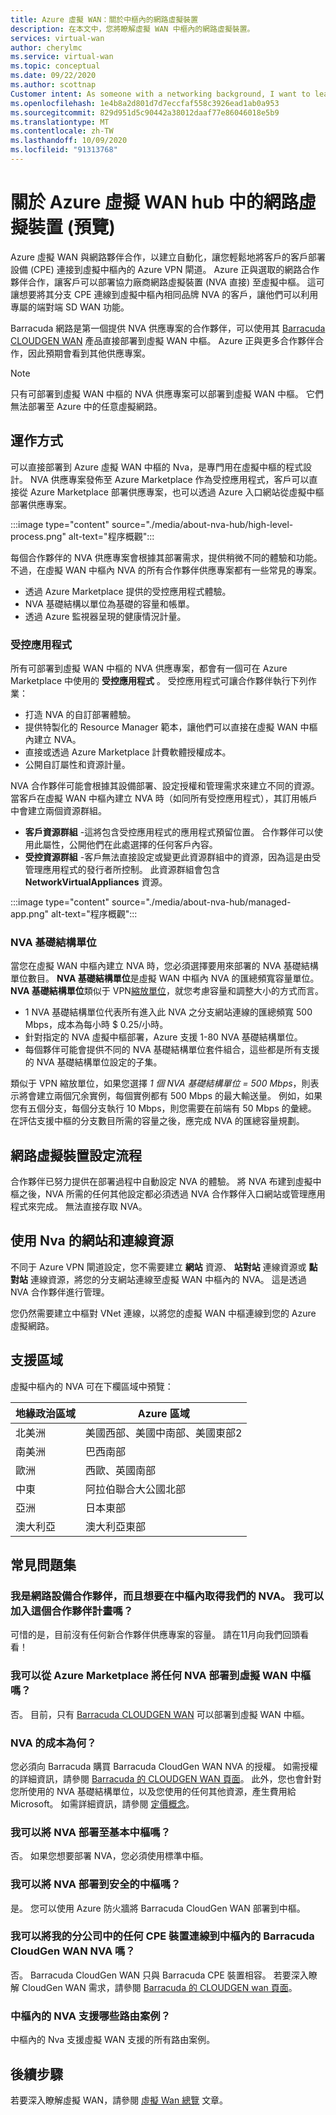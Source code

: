 ```yaml
---
title: Azure 虛擬 WAN：關於中樞內的網路虛擬裝置
description: 在本文中，您將瞭解虛擬 WAN 中樞內的網路虛擬裝置。
services: virtual-wan
author: cherylmc
ms.service: virtual-wan
ms.topic: conceptual
ms.date: 09/22/2020
ms.author: scottnap
Customer intent: As someone with a networking background, I want to learn about Network Virtual Appliances in the Virtual WAN hub.
ms.openlocfilehash: 1e4b8a2d801d7d7eccfaf558c3926ead1ab0a953
ms.sourcegitcommit: 829d951d5c90442a38012daaf77e86046018e5b9
ms.translationtype: MT
ms.contentlocale: zh-TW
ms.lasthandoff: 10/09/2020
ms.locfileid: "91313768"
---
```

# <a name="about-network-virtual-appliance-in-an-azure-virtual-wan-hub-preview"></a>關於 Azure 虛擬 WAN hub 中的網路虛擬裝置 (預覽) 

Azure 虛擬 WAN 與網路夥伴合作，以建立自動化，讓您輕鬆地將客戶的客戶部署設備 (CPE) 連接到虛擬中樞內的 Azure VPN 閘道。 Azure 正與選取的網路合作夥伴合作，讓客戶可以部署協力廠商網路虛擬裝置 (NVA 直接) 至虛擬中樞。 這可讓想要將其分支 CPE 連線到虛擬中樞內相同品牌 NVA 的客戶，讓他們可以利用專屬的端對端 SD WAN 功能。

Barracuda 網路是第一個提供 NVA 供應專案的合作夥伴，可以使用其 [Barracuda CLOUDGEN WAN](https://www.barracuda.com/products/cloudgenwan) 產品直接部署到虛擬 WAN 中樞。 Azure 正與更多合作夥伴合作，因此預期會看到其他供應專案。

> [!NOTE]
> 只有可部署到虛擬 WAN 中樞的 NVA 供應專案可以部署到虛擬 WAN 中樞。 它們無法部署至 Azure 中的任意虛擬網路。

## <a name="how-does-it-work"></a><a name="how"></a>運作方式

可以直接部署到 Azure 虛擬 WAN 中樞的 Nva，是專門用在虛擬中樞的程式設計。 NVA 供應專案發佈至 Azure Marketplace 作為受控應用程式，客戶可以直接從 Azure Marketplace 部署供應專案，也可以透過 Azure 入口網站從虛擬中樞部署供應專案。

:::image type="content" source="./media/about-nva-hub/high-level-process.png" alt-text="程序概觀":::

每個合作夥伴的 NVA 供應專案會根據其部署需求，提供稍微不同的體驗和功能。 不過，在虛擬 WAN 中樞內 NVA 的所有合作夥伴供應專案都有一些常見的專案。

* 透過 Azure Marketplace 提供的受控應用程式體驗。
* NVA 基礎結構以單位為基礎的容量和帳單。
* 透過 Azure 監視器呈現的健康情況計量。

### <a name="managed-application"></a><a name="managed"></a>受控應用程式

所有可部署到虛擬 WAN 中樞的 NVA 供應專案，都會有一個可在 Azure Marketplace 中使用的 **受控應用程式** 。 受控應用程式可讓合作夥伴執行下列作業：

* 打造 NVA 的自訂部署體驗。
* 提供特製化的 Resource Manager 範本，讓他們可以直接在虛擬 WAN 中樞內建立 NVA。
* 直接或透過 Azure Marketplace 計費軟體授權成本。
* 公開自訂屬性和資源計量。

NVA 合作夥伴可能會根據其設備部署、設定授權和管理需求來建立不同的資源。 當客戶在虛擬 WAN 中樞內建立 NVA 時（如同所有受控應用程式），其訂用帳戶中會建立兩個資源群組。

* **客戶資源群組** -這將包含受控應用程式的應用程式預留位置。 合作夥伴可以使用此屬性，公開他們在此處選擇的任何客戶內容。
* **受控資源群組** -客戶無法直接設定或變更此資源群組中的資源，因為這是由受管理應用程式的發行者所控制。 此資源群組會包含 **NetworkVirtualAppliances** 資源。

:::image type="content" source="./media/about-nva-hub/managed-app.png" alt-text="程序概觀":::

### <a name="nva-infrastructure-units"></a><a name="units"></a>NVA 基礎結構單位

當您在虛擬 WAN 中樞內建立 NVA 時，您必須選擇要用來部署的 NVA 基礎結構單位數目。 **NVA 基礎結構單位**是虛擬 WAN 中樞內 NVA 的匯總頻寬容量單位。 **NVA 基礎結構單位**類似于 VPN[縮放單位](pricing-concepts.md#scale-unit)，就您考慮容量和調整大小的方式而言。

* 1 NVA 基礎結構單位代表所有進入此 NVA 之分支網站連線的匯總頻寬 500 Mbps，成本為每小時 $ 0.25/小時。
* 針對指定的 NVA 虛擬中樞部署，Azure 支援 1-80 NVA 基礎結構單位。
* 每個夥伴可能會提供不同的 NVA 基礎結構單位套件組合，這些都是所有支援的 NVA 基礎結構單位設定的子集。

類似于 VPN 縮放單位，如果您選擇 *1 個 NVA 基礎結構單位 = 500 Mbps*，則表示將會建立兩個冗余實例，每個實例都有 500 Mbps 的最大輸送量。 例如，如果您有五個分支，每個分支執行 10 Mbps，則您需要在前端有 50 Mbps 的彙總。 在評估支援中樞的分支數目所需的容量之後，應完成 NVA 的匯總容量規劃。

## <a name="network-virtual-appliance-configuration-process"></a><a name="configuration"></a>網路虛擬裝置設定流程

合作夥伴已努力提供在部署過程中自動設定 NVA 的體驗。 將 NVA 布建到虛擬中樞之後，NVA 所需的任何其他設定都必須透過 NVA 合作夥伴入口網站或管理應用程式來完成。 無法直接存取 NVA。

## <a name="site-and-connection-resources-with-nvas"></a><a name="resources"></a>使用 Nva 的網站和連線資源

不同于 Azure VPN 閘道設定，您不需要建立 **網站** 資源、 **站對站** 連線資源或 **點對站** 連線資源，將您的分支網站連線至虛擬 WAN 中樞內的 NVA。 這是透過 NVA 合作夥伴進行管理。

您仍然需要建立中樞對 VNet 連線，以將您的虛擬 WAN 中樞連線到您的 Azure 虛擬網路。

## <a name="supported-regions"></a><a name="regions"></a>支援區域

虛擬中樞內的 NVA 可在下欄區域中預覽：

|地緣政治區域 | Azure 區域|
|---|---|
| 北美洲| 美國西部、美國中南部、美國東部2   |
| 南美洲 | 巴西南部 |
| 歐洲 | 西歐、英國南部|
|  中東 | 阿拉伯聯合大公國北部 |
| 亞洲 | 日本東部 |
| 澳大利亞 | 澳大利亞東部 |

## <a name="faq"></a>常見問題集

### <a name="i-am-a-network-appliance-partner-and-want-to-get-our-nva-in-the-hub--can-i-join-this-partner-program"></a>我是網路設備合作夥伴，而且想要在中樞內取得我們的 NVA。  我可以加入這個合作夥伴計畫嗎？

可惜的是，目前沒有任何新合作夥伴供應專案的容量。 請在11月向我們回頭看看！

### <a name="can-i-deploy-any-nva-from-azure-marketplace-into-the-virtual-wan-hub"></a>我可以從 Azure Marketplace 將任何 NVA 部署到虛擬 WAN 中樞嗎？

否。 目前，只有 [Barracuda CLOUDGEN WAN](https://aka.ms/BarracudaMarketPlaceOffer) 可以部署到虛擬 WAN 中樞。

### <a name="what-is-the-cost-of-the-nva"></a>NVA 的成本為何？

您必須向 Barracuda 購買 Barracuda CloudGen WAN NVA 的授權。 如需授權的詳細資訊，請參閱 [Barracuda 的 CLOUDGEN WAN 頁面](https://www.barracuda.com/products/cloudgenwan)。 此外，您也會針對您所使用的 NVA 基礎結構單位，以及您使用的任何其他資源，產生費用給 Microsoft。 如需詳細資訊，請參閱 [定價概念](pricing-concepts.md)。

### <a name="can-i-deploy-an-nva-to-a-basic-hub"></a>我可以將 NVA 部署至基本中樞嗎？

否。 如果您想要部署 NVA，您必須使用標準中樞。

### <a name="can-i-deploy-an-nva-into-a-secure-hub"></a>我可以將 NVA 部署到安全的中樞嗎？

是。 您可以使用 Azure 防火牆將 Barracuda CloudGen WAN 部署到中樞。

### <a name="can-i-connect-any-cpe-device-in-my-branch-office-to-barracuda-cloudgen-wan-nva-in-the-hub"></a>我可以將我的分公司中的任何 CPE 裝置連線到中樞內的 Barracuda CloudGen WAN NVA 嗎？

否。 Barracuda CloudGen WAN 只與 Barracuda CPE 裝置相容。 若要深入瞭解 CloudGen WAN 需求，請參閱 [Barracuda 的 CLOUDGEN wan 頁面](https://www.barracuda.com/products/cloudgenwan)。

### <a name="what-routing-scenarios-are-supported-with-nva-in-the-hub"></a>中樞內的 NVA 支援哪些路由案例？

中樞內的 Nva 支援虛擬 WAN 支援的所有路由案例。

## <a name="next-steps"></a>後續步驟

若要深入瞭解虛擬 WAN，請參閱 [虛擬 Wan 總覽](virtual-wan-about.md) 文章。